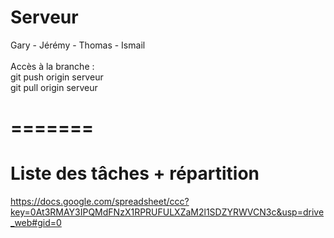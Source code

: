 Serveur
====
Gary - Jérémy - Thomas - Ismail <br><br>
Accès à la branche : <br>
git push origin serveur <br>
git pull origin serveur

=======
=======
Liste des tâches + répartition
====
https://docs.google.com/spreadsheet/ccc?key=0At3RMAY3IPQMdFNzX1RPRUFULXZaM2l1SDZYRWVCN3c&usp=drive_web#gid=0
